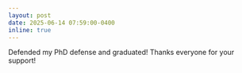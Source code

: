 ```yaml
---
layout: post
date: 2025-06-14 07:59:00-0400
inline: true
---
```


Defended my PhD defense and graduated! Thanks everyone for your support!